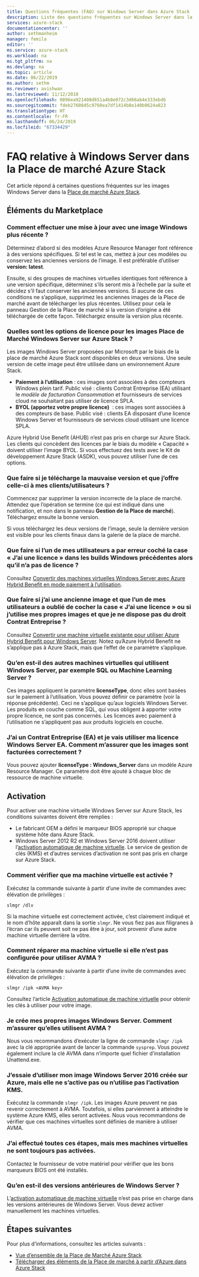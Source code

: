 ```yaml
---
title: Questions fréquentes (FAQ) sur Windows Server dans Azure Stack | Microsoft Docs
description: Liste des questions fréquentes sur Windows Server dans la Place de marché Azure Stack
services: azure-stack
documentationcenter: ''
author: sethmanheim
manager: femila
editor: ''
ms.service: azure-stack
ms.workload: na
ms.tgt_pltfrm: na
ms.devlang: na
ms.topic: article
ms.date: 06/22/2019
ms.author: sethm
ms.reviewer: avishwan
ms.lastreviewed: 11/12/2018
ms.openlocfilehash: 0896ea921408d651a4b8e072c3d66ab4e333ebd6
ms.sourcegitcommit: fdeb2760845c9760ea7df1414b8e140b0624a823
ms.translationtype: HT
ms.contentlocale: fr-FR
ms.lasthandoff: 06/24/2019
ms.locfileid: "67334429"
---
```

# <a name="windows-server-in-azure-stack-marketplace-faq"></a>FAQ relative à Windows Server dans la Place de marché Azure Stack

Cet article répond à certaines questions fréquentes sur les images Windows Server dans la [Place de marché Azure Stack](azure-stack-marketplace.md).

## <a name="marketplace-items"></a>Éléments du Marketplace

### <a name="how-do-i-update-to-a-newer-windows-image"></a>Comment effectuer une mise à jour avec une image Windows plus récente ?

Déterminez d’abord si des modèles Azure Resource Manager font référence à des versions spécifiques. Si tel est le cas, mettez à jour ces modèles ou conservez les anciennes versions de l’image. Il est préférable d’utiliser **version: latest**.

Ensuite, si des groupes de machines virtuelles identiques font référence à une version spécifique, déterminez s’ils seront mis à l’échelle par la suite et décidez s’il faut conserver les anciennes versions. Si aucune de ces conditions ne s’applique, supprimez les anciennes images de la Place de marché avant de télécharger les plus récentes. Utilisez pour cela le panneau Gestion de la Place de marché si la version d’origine a été téléchargée de cette façon. Téléchargez ensuite la version plus récente.

### <a name="what-are-the-licensing-options-for-windows-server-marketplace-images-on-azure-stack"></a>Quelles sont les options de licence pour les images Place de Marché Windows Server sur Azure Stack ?

Les images Windows Server proposées par Microsoft par le biais de la place de marché Azure Stack sont disponibles en deux versions. Une seule version de cette image peut être utilisée dans un environnement Azure Stack.  

- **Paiement à l’utilisation** : ces images sont associées à des compteurs Windows plein tarif.
   Public visé : clients Contrat Entreprise (EA) utilisant le *modèle de facturation Consommation* et fournisseurs de services cloud ne souhaitant pas utiliser de licence SPLA.
- **BYOL (apportez votre propre licence)**  : ces images sont associées à des compteurs de base.
   Public visé : clients EA disposant d’une licence Windows Server et fournisseurs de services cloud utilisant une licence SPLA.

Azure Hybrid Use Benefit (AHUB) n’est pas pris en charge sur Azure Stack. Les clients qui concèdent des licences par le biais du modèle « Capacité » doivent utiliser l’image BYOL. Si vous effectuez des tests avec le Kit de développement Azure Stack (ASDK), vous pouvez utiliser l’une de ces options.

### <a name="what-if-i-downloaded-the-wrong-version-to-offer-my-tenantsusers"></a>Que faire si je télécharge la mauvaise version et que j’offre celle-ci à mes clients/utilisateurs ?

Commencez par supprimer la version incorrecte de la place de marché. Attendez que l’opération se termine (ce qui est indiqué dans une notification, et non dans le panneau **Gestion de la Place de marché**). Téléchargez ensuite la bonne version.

Si vous téléchargez les deux versions de l’image, seule la dernière version est visible pour les clients finaux dans la galerie de la place de marché.

### <a name="what-if-my-user-incorrectly-checked-the-i-have-a-license-box-in-previous-windows-builds-and-they-dont-have-a-license"></a>Que faire si l’un de mes utilisateurs a par erreur coché la case « J’ai une licence » dans les builds Windows précédentes alors qu’il n’a pas de licence ?

Consultez [Convertir des machines virtuelles Windows Server avec Azure Hybrid Benefit en mode paiement à l’utilisation](/azure/virtual-machines/windows/hybrid-use-benefit-licensing#powershell-1).

### <a name="what-if-i-have-an-older-image-and-my-user-forgot-to-check-the-i-have-a-license-box-or-we-use-our-own-images-and-we-do-have-enterprise-agreement-entitlement"></a>Que faire si j’ai une ancienne image et que l’un de mes utilisateurs a oublié de cocher la case « J’ai une licence » ou si j’utilise mes propres images et que je ne dispose pas du droit Contrat Entreprise ?

Consultez [Convertir une machine virtuelle existante pour utiliser Azure Hybrid Benefit pour Windows Server](/azure/virtual-machines/windows/hybrid-use-benefit-licensing#convert-an-existing-vm-using-azure-hybrid-benefit-for-windows-server). Notez qu’Azure Hybrid Benefit ne s’applique pas à Azure Stack, mais que l’effet de ce paramètre s’applique.

### <a name="what-about-other-vms-that-use-windows-server-such-as-sql-or-machine-learning-server"></a>Qu’en est-il des autres machines virtuelles qui utilisent Windows Server, par exemple SQL ou Machine Learning Server ?

Ces images appliquent le paramètre **licenseType**, donc elles sont basées sur le paiement à l’utilisation. Vous pouvez définir ce paramètre (voir la réponse précédente). Ceci ne s’applique qu’aux logiciels Windows Server. Les produits en couche comme SQL, qui vous obligent à apporter votre propre licence, ne sont pas concernés. Les licences avec paiement à l’utilisation ne s’appliquent pas aux produits logiciels en couche.

### <a name="i-have-an-enterprise-agreement-ea-and-will-be-using-my-ea-windows-server-license-how-do-i-make-sure-images-are-billed-correctly"></a>J’ai un Contrat Entreprise (EA) et je vais utiliser ma licence Windows Server EA. Comment m’assurer que les images sont facturées correctement ?

Vous pouvez ajouter **licenseType : Windows_Server** dans un modèle Azure Resource Manager. Ce paramètre doit être ajouté à chaque bloc de ressource de machine virtuelle.

## <a name="activation"></a>Activation

Pour activer une machine virtuelle Windows Server sur Azure Stack, les conditions suivantes doivent être remplies :

- Le fabricant OEM a défini le marqueur BIOS approprié sur chaque système hôte dans Azure Stack.
- Windows Server 2012 R2 et Windows Server 2016 doivent utiliser l’[activation automatique de machine virtuelle](/previous-versions/windows/it-pro/windows-server-2012-R2-and-2012/dn303421(v=ws.11)). Le service de gestion de clés (KMS) et d’autres services d’activation ne sont pas pris en charge sur Azure Stack.

### <a name="how-can-i-verify-that-my-virtual-machine-is-activated"></a>Comment vérifier que ma machine virtuelle est activée ?

Exécutez la commande suivante à partir d’une invite de commandes avec élévation de privilèges :

```shell
slmgr /dlv
```

Si la machine virtuelle est correctement activée, c’est clairement indiqué et le nom d’hôte apparaît dans la sortie `slmgr`. Ne vous fiez pas aux filigranes à l’écran car ils peuvent soit ne pas être à jour, soit provenir d’une autre machine virtuelle derrière la vôtre.

### <a name="my-vm-is-not-set-up-to-use-avma-how-can-i-fix-it"></a>Comment réparer ma machine virtuelle si elle n’est pas configurée pour utiliser AVMA ?

Exécutez la commande suivante à partir d’une invite de commandes avec élévation de privilèges :

```shell
slmgr /ipk <AVMA key>
```

Consultez l’article [Activation automatique de machine virtuelle](/previous-versions/windows/it-pro/windows-server-2012-R2-and-2012/dn303421(v=ws.11)) pour obtenir les clés à utiliser pour votre image.

### <a name="i-create-my-own-windows-server-images-how-can-i-make-sure-they-use-avma"></a>Je crée mes propres images Windows Server. Comment m’assurer qu’elles utilisent AVMA ?

Nous vous recommandons d’exécuter la ligne de commande `slmgr /ipk` avec la clé appropriée avant de lancer la commande `sysprep`. Vous pouvez également inclure la clé AVMA dans n’importe quel fichier d’installation Unattend.exe.

### <a name="i-am-trying-to-use-my-windows-server-2016-image-created-on-azure-and-it-is-not-activating-or-using-kms-activation"></a>J’essaie d’utiliser mon image Windows Server 2016 créée sur Azure, mais elle ne s’active pas ou n’utilise pas l’activation KMS.

Exécutez la commande `slmgr /ipk`. Les images Azure peuvent ne pas revenir correctement à AVMA. Toutefois, si elles parviennent à atteindre le système Azure KMS, elles seront activées. Nous vous recommandons de vérifier que ces machines virtuelles sont définies de manière à utiliser AVMA.

### <a name="i-have-performed-all-of-these-steps-but-my-virtual-machines-are-still-not-activating"></a>J’ai effectué toutes ces étapes, mais mes machines virtuelles ne sont toujours pas activées.

Contactez le fournisseur de votre matériel pour vérifier que les bons marqueurs BIOS ont été installés.

### <a name="what-about-earlier-versions-of-windows-server"></a>Qu’en est-il des versions antérieures de Windows Server ?

L’[activation automatique de machine virtuelle](/previous-versions/windows/it-pro/windows-server-2012-R2-and-2012/dn303421(v=ws.11)) n’est pas prise en charge dans les versions antérieures de Windows Server. Vous devez activer manuellement les machines virtuelles.

## <a name="next-steps"></a>Étapes suivantes

Pour plus d’informations, consultez les articles suivants :

- [Vue d’ensemble de la Place de Marché Azure Stack](azure-stack-marketplace.md)
- [Télécharger des éléments de la Place de marché à partir d’Azure dans Azure Stack](azure-stack-download-azure-marketplace-item.md)
